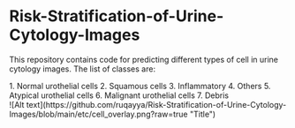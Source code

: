 # Risk-Stratification-of-Urine-Cytology-Images
This repository contains code for predicting different types of cell in urine cytology images. The list of classes are:
<div class="row">
  <div class="column">
    1. Normal urothelial cells
    2. Squamous cells
    3. Inflammatory
    4. Others
    5. Atypical urothelial cells
    6. Malignant urothelial cells
    7. Debris
  </div>
  <div class="column">
    ![Alt text](https://github.com/ruqayya/Risk-Stratification-of-Urine-Cytology-Images/blob/main/etc/cell_overlay.png?raw=true "Title")
  </div>
</div>





